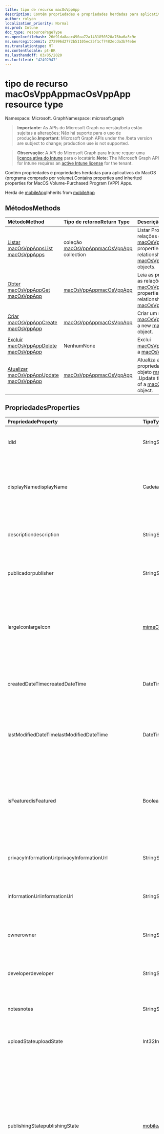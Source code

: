```yaml
---
title: tipo de recurso macOsVppApp
description: Contém propriedades e propriedades herdadas para aplicativos do MacOS (programa comprado por volume).
author: rolyon
localization_priority: Normal
ms.prod: Intune
doc_type: resourcePageType
ms.openlocfilehash: 26d91da8aac490aa72a1431850320a76ba6a3c9e
ms.sourcegitcommit: 272996d2772b51105ec25f1cf7482ecda3b74ebe
ms.translationtype: MT
ms.contentlocale: pt-BR
ms.lasthandoff: 03/05/2020
ms.locfileid: "42492947"
---
```

# <a name="macosvppapp-resource-type"></a><span data-ttu-id="4b408-103">tipo de recurso macOsVppApp</span><span class="sxs-lookup"><span data-stu-id="4b408-103">macOsVppApp resource type</span></span>

<span data-ttu-id="4b408-104">Namespace: Microsoft. Graph</span><span class="sxs-lookup"><span data-stu-id="4b408-104">Namespace: microsoft.graph</span></span>

> <span data-ttu-id="4b408-105">**Importante:** As APIs do Microsoft Graph na versão/beta estão sujeitas a alterações; Não há suporte para o uso de produção.</span><span class="sxs-lookup"><span data-stu-id="4b408-105">**Important:** Microsoft Graph APIs under the /beta version are subject to change; production use is not supported.</span></span>

> <span data-ttu-id="4b408-106">**Observação:** A API do Microsoft Graph para Intune requer uma [licença ativa do Intune](https://go.microsoft.com/fwlink/?linkid=839381) para o locatário.</span><span class="sxs-lookup"><span data-stu-id="4b408-106">**Note:** The Microsoft Graph API for Intune requires an [active Intune license](https://go.microsoft.com/fwlink/?linkid=839381) for the tenant.</span></span>

<span data-ttu-id="4b408-107">Contém propriedades e propriedades herdadas para aplicativos do MacOS (programa comprado por volume).</span><span class="sxs-lookup"><span data-stu-id="4b408-107">Contains properties and inherited properties for MacOS Volume-Purchased Program (VPP) Apps.</span></span>


<span data-ttu-id="4b408-108">Herda de [mobileApp](../resources/intune-shared-mobileapp.md)</span><span class="sxs-lookup"><span data-stu-id="4b408-108">Inherits from [mobileApp](../resources/intune-shared-mobileapp.md)</span></span>

## <a name="methods"></a><span data-ttu-id="4b408-109">Métodos</span><span class="sxs-lookup"><span data-stu-id="4b408-109">Methods</span></span>
|<span data-ttu-id="4b408-110">Método</span><span class="sxs-lookup"><span data-stu-id="4b408-110">Method</span></span>|<span data-ttu-id="4b408-111">Tipo de retorno</span><span class="sxs-lookup"><span data-stu-id="4b408-111">Return Type</span></span>|<span data-ttu-id="4b408-112">Descrição</span><span class="sxs-lookup"><span data-stu-id="4b408-112">Description</span></span>|
|:---|:---|:---|
|[<span data-ttu-id="4b408-113">Listar macOsVppApps</span><span class="sxs-lookup"><span data-stu-id="4b408-113">List macOsVppApps</span></span>](../api/intune-apps-macosvppapp-list.md)|<span data-ttu-id="4b408-114">coleção [macOsVppApp](../resources/intune-apps-macosvppapp.md)</span><span class="sxs-lookup"><span data-stu-id="4b408-114">[macOsVppApp](../resources/intune-apps-macosvppapp.md) collection</span></span>|<span data-ttu-id="4b408-115">Listar Propriedades e relações dos objetos [macOsVppApp](../resources/intune-apps-macosvppapp.md) .</span><span class="sxs-lookup"><span data-stu-id="4b408-115">List properties and relationships of the [macOsVppApp](../resources/intune-apps-macosvppapp.md) objects.</span></span>|
|[<span data-ttu-id="4b408-116">Obter macOsVppApp</span><span class="sxs-lookup"><span data-stu-id="4b408-116">Get macOsVppApp</span></span>](../api/intune-apps-macosvppapp-get.md)|[<span data-ttu-id="4b408-117">macOsVppApp</span><span class="sxs-lookup"><span data-stu-id="4b408-117">macOsVppApp</span></span>](../resources/intune-apps-macosvppapp.md)|<span data-ttu-id="4b408-118">Leia as propriedades e as relações do objeto [macOsVppApp](../resources/intune-apps-macosvppapp.md) .</span><span class="sxs-lookup"><span data-stu-id="4b408-118">Read properties and relationships of the [macOsVppApp](../resources/intune-apps-macosvppapp.md) object.</span></span>|
|[<span data-ttu-id="4b408-119">Criar macOsVppApp</span><span class="sxs-lookup"><span data-stu-id="4b408-119">Create macOsVppApp</span></span>](../api/intune-apps-macosvppapp-create.md)|[<span data-ttu-id="4b408-120">macOsVppApp</span><span class="sxs-lookup"><span data-stu-id="4b408-120">macOsVppApp</span></span>](../resources/intune-apps-macosvppapp.md)|<span data-ttu-id="4b408-121">Criar um novo objeto [macOsVppApp](../resources/intune-apps-macosvppapp.md) .</span><span class="sxs-lookup"><span data-stu-id="4b408-121">Create a new [macOsVppApp](../resources/intune-apps-macosvppapp.md) object.</span></span>|
|[<span data-ttu-id="4b408-122">Excluir macOsVppApp</span><span class="sxs-lookup"><span data-stu-id="4b408-122">Delete macOsVppApp</span></span>](../api/intune-apps-macosvppapp-delete.md)|<span data-ttu-id="4b408-123">Nenhum</span><span class="sxs-lookup"><span data-stu-id="4b408-123">None</span></span>|<span data-ttu-id="4b408-124">Exclui [macOsVppApp](../resources/intune-apps-macosvppapp.md).</span><span class="sxs-lookup"><span data-stu-id="4b408-124">Deletes a [macOsVppApp](../resources/intune-apps-macosvppapp.md).</span></span>|
|[<span data-ttu-id="4b408-125">Atualizar macOsVppApp</span><span class="sxs-lookup"><span data-stu-id="4b408-125">Update macOsVppApp</span></span>](../api/intune-apps-macosvppapp-update.md)|[<span data-ttu-id="4b408-126">macOsVppApp</span><span class="sxs-lookup"><span data-stu-id="4b408-126">macOsVppApp</span></span>](../resources/intune-apps-macosvppapp.md)|<span data-ttu-id="4b408-127">Atualiza as propriedades de um objeto [macOsVppApp](../resources/intune-apps-macosvppapp.md) .</span><span class="sxs-lookup"><span data-stu-id="4b408-127">Update the properties of a [macOsVppApp](../resources/intune-apps-macosvppapp.md) object.</span></span>|

## <a name="properties"></a><span data-ttu-id="4b408-128">Propriedades</span><span class="sxs-lookup"><span data-stu-id="4b408-128">Properties</span></span>
|<span data-ttu-id="4b408-129">Propriedade</span><span class="sxs-lookup"><span data-stu-id="4b408-129">Property</span></span>|<span data-ttu-id="4b408-130">Tipo</span><span class="sxs-lookup"><span data-stu-id="4b408-130">Type</span></span>|<span data-ttu-id="4b408-131">Descrição</span><span class="sxs-lookup"><span data-stu-id="4b408-131">Description</span></span>|
|:---|:---|:---|
|<span data-ttu-id="4b408-132">id</span><span class="sxs-lookup"><span data-stu-id="4b408-132">id</span></span>|<span data-ttu-id="4b408-133">String</span><span class="sxs-lookup"><span data-stu-id="4b408-133">String</span></span>|<span data-ttu-id="4b408-134">Chave da entidade.</span><span class="sxs-lookup"><span data-stu-id="4b408-134">Key of the entity.</span></span> <span data-ttu-id="4b408-135">Herdado de [mobileApp](../resources/intune-shared-mobileapp.md)</span><span class="sxs-lookup"><span data-stu-id="4b408-135">Inherited from [mobileApp](../resources/intune-shared-mobileapp.md)</span></span>|
|<span data-ttu-id="4b408-136">displayName</span><span class="sxs-lookup"><span data-stu-id="4b408-136">displayName</span></span>|<span data-ttu-id="4b408-137">Cadeia de caracteres</span><span class="sxs-lookup"><span data-stu-id="4b408-137">String</span></span>|<span data-ttu-id="4b408-138">O título do aplicativo importado ou definido pelo administrador.</span><span class="sxs-lookup"><span data-stu-id="4b408-138">The admin provided or imported title of the app.</span></span> <span data-ttu-id="4b408-139">Herdado de [mobileApp](../resources/intune-shared-mobileapp.md)</span><span class="sxs-lookup"><span data-stu-id="4b408-139">Inherited from [mobileApp](../resources/intune-shared-mobileapp.md)</span></span>|
|<span data-ttu-id="4b408-140">description</span><span class="sxs-lookup"><span data-stu-id="4b408-140">description</span></span>|<span data-ttu-id="4b408-141">String</span><span class="sxs-lookup"><span data-stu-id="4b408-141">String</span></span>|<span data-ttu-id="4b408-142">A descrição do aplicativo.</span><span class="sxs-lookup"><span data-stu-id="4b408-142">The description of the app.</span></span> <span data-ttu-id="4b408-143">Herdado de [mobileApp](../resources/intune-shared-mobileapp.md)</span><span class="sxs-lookup"><span data-stu-id="4b408-143">Inherited from [mobileApp](../resources/intune-shared-mobileapp.md)</span></span>|
|<span data-ttu-id="4b408-144">publicador</span><span class="sxs-lookup"><span data-stu-id="4b408-144">publisher</span></span>|<span data-ttu-id="4b408-145">String</span><span class="sxs-lookup"><span data-stu-id="4b408-145">String</span></span>|<span data-ttu-id="4b408-146">O publicador do aplicativo.</span><span class="sxs-lookup"><span data-stu-id="4b408-146">The publisher of the app.</span></span> <span data-ttu-id="4b408-147">Herdado de [mobileApp](../resources/intune-shared-mobileapp.md)</span><span class="sxs-lookup"><span data-stu-id="4b408-147">Inherited from [mobileApp](../resources/intune-shared-mobileapp.md)</span></span>|
|<span data-ttu-id="4b408-148">largeIcon</span><span class="sxs-lookup"><span data-stu-id="4b408-148">largeIcon</span></span>|[<span data-ttu-id="4b408-149">mimeContent</span><span class="sxs-lookup"><span data-stu-id="4b408-149">mimeContent</span></span>](../resources/intune-shared-mimecontent.md)|<span data-ttu-id="4b408-150">O ícone grande, a ser exibido nos detalhes do aplicativo e usado para o carregamento do ícone.</span><span class="sxs-lookup"><span data-stu-id="4b408-150">The large icon, to be displayed in the app details and used for upload of the icon.</span></span> <span data-ttu-id="4b408-151">Herdado de [mobileApp](../resources/intune-shared-mobileapp.md)</span><span class="sxs-lookup"><span data-stu-id="4b408-151">Inherited from [mobileApp](../resources/intune-shared-mobileapp.md)</span></span>|
|<span data-ttu-id="4b408-152">createdDateTime</span><span class="sxs-lookup"><span data-stu-id="4b408-152">createdDateTime</span></span>|<span data-ttu-id="4b408-153">DateTimeOffset</span><span class="sxs-lookup"><span data-stu-id="4b408-153">DateTimeOffset</span></span>|<span data-ttu-id="4b408-154">A data e a hora da criação do aplicativo.</span><span class="sxs-lookup"><span data-stu-id="4b408-154">The date and time the app was created.</span></span> <span data-ttu-id="4b408-155">Herdado de [mobileApp](../resources/intune-shared-mobileapp.md)</span><span class="sxs-lookup"><span data-stu-id="4b408-155">Inherited from [mobileApp](../resources/intune-shared-mobileapp.md)</span></span>|
|<span data-ttu-id="4b408-156">lastModifiedDateTime</span><span class="sxs-lookup"><span data-stu-id="4b408-156">lastModifiedDateTime</span></span>|<span data-ttu-id="4b408-157">DateTimeOffset</span><span class="sxs-lookup"><span data-stu-id="4b408-157">DateTimeOffset</span></span>|<span data-ttu-id="4b408-158">A data e a hora que o aplicativo foi modificado pela última vez.</span><span class="sxs-lookup"><span data-stu-id="4b408-158">The date and time the app was last modified.</span></span> <span data-ttu-id="4b408-159">Herdado de [mobileApp](../resources/intune-shared-mobileapp.md)</span><span class="sxs-lookup"><span data-stu-id="4b408-159">Inherited from [mobileApp](../resources/intune-shared-mobileapp.md)</span></span>|
|<span data-ttu-id="4b408-160">isFeatured</span><span class="sxs-lookup"><span data-stu-id="4b408-160">isFeatured</span></span>|<span data-ttu-id="4b408-161">Boolean</span><span class="sxs-lookup"><span data-stu-id="4b408-161">Boolean</span></span>|<span data-ttu-id="4b408-162">O valor que indica se o aplicativo está marcado como em destaque pelo administrador. Herdado de [mobileApp](../resources/intune-shared-mobileapp.md)</span><span class="sxs-lookup"><span data-stu-id="4b408-162">The value indicating whether the app is marked as featured by the admin. Inherited from [mobileApp](../resources/intune-shared-mobileapp.md)</span></span>|
|<span data-ttu-id="4b408-163">privacyInformationUrl</span><span class="sxs-lookup"><span data-stu-id="4b408-163">privacyInformationUrl</span></span>|<span data-ttu-id="4b408-164">String</span><span class="sxs-lookup"><span data-stu-id="4b408-164">String</span></span>|<span data-ttu-id="4b408-165">A URL da declaração de privacidade.</span><span class="sxs-lookup"><span data-stu-id="4b408-165">The privacy statement Url.</span></span> <span data-ttu-id="4b408-166">Herdado de [mobileApp](../resources/intune-shared-mobileapp.md)</span><span class="sxs-lookup"><span data-stu-id="4b408-166">Inherited from [mobileApp](../resources/intune-shared-mobileapp.md)</span></span>|
|<span data-ttu-id="4b408-167">informationUrl</span><span class="sxs-lookup"><span data-stu-id="4b408-167">informationUrl</span></span>|<span data-ttu-id="4b408-168">String</span><span class="sxs-lookup"><span data-stu-id="4b408-168">String</span></span>|<span data-ttu-id="4b408-169">A URL de informações adicionais.</span><span class="sxs-lookup"><span data-stu-id="4b408-169">The more information Url.</span></span> <span data-ttu-id="4b408-170">Herdado de [mobileApp](../resources/intune-shared-mobileapp.md)</span><span class="sxs-lookup"><span data-stu-id="4b408-170">Inherited from [mobileApp](../resources/intune-shared-mobileapp.md)</span></span>|
|<span data-ttu-id="4b408-171">owner</span><span class="sxs-lookup"><span data-stu-id="4b408-171">owner</span></span>|<span data-ttu-id="4b408-172">String</span><span class="sxs-lookup"><span data-stu-id="4b408-172">String</span></span>|<span data-ttu-id="4b408-173">O proprietário do conteúdo.</span><span class="sxs-lookup"><span data-stu-id="4b408-173">The owner of the app.</span></span> <span data-ttu-id="4b408-174">Herdado de [mobileApp](../resources/intune-shared-mobileapp.md)</span><span class="sxs-lookup"><span data-stu-id="4b408-174">Inherited from [mobileApp](../resources/intune-shared-mobileapp.md)</span></span>|
|<span data-ttu-id="4b408-175">developer</span><span class="sxs-lookup"><span data-stu-id="4b408-175">developer</span></span>|<span data-ttu-id="4b408-176">String</span><span class="sxs-lookup"><span data-stu-id="4b408-176">String</span></span>|<span data-ttu-id="4b408-177">O desenvolvedor do aplicativo.</span><span class="sxs-lookup"><span data-stu-id="4b408-177">The developer of the app.</span></span> <span data-ttu-id="4b408-178">Herdado de [mobileApp](../resources/intune-shared-mobileapp.md)</span><span class="sxs-lookup"><span data-stu-id="4b408-178">Inherited from [mobileApp](../resources/intune-shared-mobileapp.md)</span></span>|
|<span data-ttu-id="4b408-179">notes</span><span class="sxs-lookup"><span data-stu-id="4b408-179">notes</span></span>|<span data-ttu-id="4b408-180">String</span><span class="sxs-lookup"><span data-stu-id="4b408-180">String</span></span>|<span data-ttu-id="4b408-181">Anotações do aplicativo.</span><span class="sxs-lookup"><span data-stu-id="4b408-181">Notes for the app.</span></span> <span data-ttu-id="4b408-182">Herdado de [mobileApp](../resources/intune-shared-mobileapp.md)</span><span class="sxs-lookup"><span data-stu-id="4b408-182">Inherited from [mobileApp](../resources/intune-shared-mobileapp.md)</span></span>|
|<span data-ttu-id="4b408-183">uploadState</span><span class="sxs-lookup"><span data-stu-id="4b408-183">uploadState</span></span>|<span data-ttu-id="4b408-184">Int32</span><span class="sxs-lookup"><span data-stu-id="4b408-184">Int32</span></span>|<span data-ttu-id="4b408-185">O estado de upload.</span><span class="sxs-lookup"><span data-stu-id="4b408-185">The upload state.</span></span> <span data-ttu-id="4b408-186">Herdado de [mobileApp](../resources/intune-shared-mobileapp.md)</span><span class="sxs-lookup"><span data-stu-id="4b408-186">Inherited from [mobileApp](../resources/intune-shared-mobileapp.md)</span></span>|
|<span data-ttu-id="4b408-187">publishingState</span><span class="sxs-lookup"><span data-stu-id="4b408-187">publishingState</span></span>|[<span data-ttu-id="4b408-188">mobileAppPublishingState</span><span class="sxs-lookup"><span data-stu-id="4b408-188">mobileAppPublishingState</span></span>](../resources/intune-apps-mobileapppublishingstate.md)|<span data-ttu-id="4b408-189">O estado de publicação do aplicativo.</span><span class="sxs-lookup"><span data-stu-id="4b408-189">The publishing state for the app.</span></span> <span data-ttu-id="4b408-190">O aplicativo não pode ser assinado, a menos que ele seja publicado.</span><span class="sxs-lookup"><span data-stu-id="4b408-190">The app cannot be assigned unless the app is published.</span></span> <span data-ttu-id="4b408-191">Herdado de [mobileApp](../resources/intune-shared-mobileapp.md).</span><span class="sxs-lookup"><span data-stu-id="4b408-191">Inherited from [mobileApp](../resources/intune-shared-mobileapp.md).</span></span> <span data-ttu-id="4b408-192">Os valores possíveis são: `notPublished`, `processing`, `published`.</span><span class="sxs-lookup"><span data-stu-id="4b408-192">Possible values are: `notPublished`, `processing`, `published`.</span></span>|
|<span data-ttu-id="4b408-193">isAssigned</span><span class="sxs-lookup"><span data-stu-id="4b408-193">isAssigned</span></span>|<span data-ttu-id="4b408-194">Boolean</span><span class="sxs-lookup"><span data-stu-id="4b408-194">Boolean</span></span>|<span data-ttu-id="4b408-195">O valor que indica se o aplicativo é atribuído a pelo menos um grupo.</span><span class="sxs-lookup"><span data-stu-id="4b408-195">The value indicating whether the app is assigned to at least one group.</span></span> <span data-ttu-id="4b408-196">Herdado de [mobileApp](../resources/intune-shared-mobileapp.md)</span><span class="sxs-lookup"><span data-stu-id="4b408-196">Inherited from [mobileApp](../resources/intune-shared-mobileapp.md)</span></span>|
|<span data-ttu-id="4b408-197">roleScopeTagIds</span><span class="sxs-lookup"><span data-stu-id="4b408-197">roleScopeTagIds</span></span>|<span data-ttu-id="4b408-198">String collection</span><span class="sxs-lookup"><span data-stu-id="4b408-198">String collection</span></span>|<span data-ttu-id="4b408-199">Lista de IDs de marca de escopo para este aplicativo móvel.</span><span class="sxs-lookup"><span data-stu-id="4b408-199">List of scope tag ids for this mobile app.</span></span> <span data-ttu-id="4b408-200">Herdado de [mobileApp](../resources/intune-shared-mobileapp.md)</span><span class="sxs-lookup"><span data-stu-id="4b408-200">Inherited from [mobileApp](../resources/intune-shared-mobileapp.md)</span></span>|
|<span data-ttu-id="4b408-201">dependentAppCount</span><span class="sxs-lookup"><span data-stu-id="4b408-201">dependentAppCount</span></span>|<span data-ttu-id="4b408-202">Int32</span><span class="sxs-lookup"><span data-stu-id="4b408-202">Int32</span></span>|<span data-ttu-id="4b408-203">O número total de dependências do aplicativo filho.</span><span class="sxs-lookup"><span data-stu-id="4b408-203">The total number of dependencies the child app has.</span></span> <span data-ttu-id="4b408-204">Herdado de [mobileApp](../resources/intune-shared-mobileapp.md)</span><span class="sxs-lookup"><span data-stu-id="4b408-204">Inherited from [mobileApp](../resources/intune-shared-mobileapp.md)</span></span>|
|<span data-ttu-id="4b408-205">usedLicenseCount</span><span class="sxs-lookup"><span data-stu-id="4b408-205">usedLicenseCount</span></span>|<span data-ttu-id="4b408-206">Int32</span><span class="sxs-lookup"><span data-stu-id="4b408-206">Int32</span></span>|<span data-ttu-id="4b408-207">O número de aplicativos VPP em uso.</span><span class="sxs-lookup"><span data-stu-id="4b408-207">The number of VPP licenses in use.</span></span>|
|<span data-ttu-id="4b408-208">totalLicenseCount</span><span class="sxs-lookup"><span data-stu-id="4b408-208">totalLicenseCount</span></span>|<span data-ttu-id="4b408-209">Int32</span><span class="sxs-lookup"><span data-stu-id="4b408-209">Int32</span></span>|<span data-ttu-id="4b408-210">O número total de licenças VPP.</span><span class="sxs-lookup"><span data-stu-id="4b408-210">The total number of VPP licenses.</span></span>|
|<span data-ttu-id="4b408-211">releaseDateTime</span><span class="sxs-lookup"><span data-stu-id="4b408-211">releaseDateTime</span></span>|<span data-ttu-id="4b408-212">DateTimeOffset</span><span class="sxs-lookup"><span data-stu-id="4b408-212">DateTimeOffset</span></span>|<span data-ttu-id="4b408-213">A data e a hora de lançamento do aplicativo VPP.</span><span class="sxs-lookup"><span data-stu-id="4b408-213">The VPP application release date and time.</span></span>|
|<span data-ttu-id="4b408-214">appStoreUrl</span><span class="sxs-lookup"><span data-stu-id="4b408-214">appStoreUrl</span></span>|<span data-ttu-id="4b408-215">String</span><span class="sxs-lookup"><span data-stu-id="4b408-215">String</span></span>|<span data-ttu-id="4b408-216">A URL da loja.</span><span class="sxs-lookup"><span data-stu-id="4b408-216">The store URL.</span></span>|
|<span data-ttu-id="4b408-217">licensingType</span><span class="sxs-lookup"><span data-stu-id="4b408-217">licensingType</span></span>|[<span data-ttu-id="4b408-218">vppLicensingType</span><span class="sxs-lookup"><span data-stu-id="4b408-218">vppLicensingType</span></span>](../resources/intune-apps-vpplicensingtype.md)|<span data-ttu-id="4b408-219">O tipo de licença com suporte.</span><span class="sxs-lookup"><span data-stu-id="4b408-219">The supported License Type.</span></span>|
|<span data-ttu-id="4b408-220">vppTokenOrganizationName</span><span class="sxs-lookup"><span data-stu-id="4b408-220">vppTokenOrganizationName</span></span>|<span data-ttu-id="4b408-221">String</span><span class="sxs-lookup"><span data-stu-id="4b408-221">String</span></span>|<span data-ttu-id="4b408-222">A organização associada ao Token do Programa de Compra por Volume da Apple</span><span class="sxs-lookup"><span data-stu-id="4b408-222">The organization associated with the Apple Volume Purchase Program Token</span></span>|
|<span data-ttu-id="4b408-223">vppTokenAccountType</span><span class="sxs-lookup"><span data-stu-id="4b408-223">vppTokenAccountType</span></span>|[<span data-ttu-id="4b408-224">vppTokenAccountType</span><span class="sxs-lookup"><span data-stu-id="4b408-224">vppTokenAccountType</span></span>](../resources/intune-shared-vpptokenaccounttype.md)|<span data-ttu-id="4b408-225">O tipo de programa de compra por volume ao qual o Token do Programa de Compra por Volume da Apple especificado está associado.</span><span class="sxs-lookup"><span data-stu-id="4b408-225">The type of volume purchase program which the given Apple Volume Purchase Program Token is associated with.</span></span> <span data-ttu-id="4b408-226">Os valores possíveis são: `business` e `education`.</span><span class="sxs-lookup"><span data-stu-id="4b408-226">Possible values are: `business`, `education`.</span></span> <span data-ttu-id="4b408-227">Os valores possíveis são: `business`, `education`.</span><span class="sxs-lookup"><span data-stu-id="4b408-227">Possible values are: `business`, `education`.</span></span>|
|<span data-ttu-id="4b408-228">vppTokenAppleId</span><span class="sxs-lookup"><span data-stu-id="4b408-228">vppTokenAppleId</span></span>|<span data-ttu-id="4b408-229">String</span><span class="sxs-lookup"><span data-stu-id="4b408-229">String</span></span>|<span data-ttu-id="4b408-230">O Apple Id associado ao Token do Programa de Compra de Volume da Apple.</span><span class="sxs-lookup"><span data-stu-id="4b408-230">The Apple Id associated with the given Apple Volume Purchase Program Token.</span></span>|
|<span data-ttu-id="4b408-231">bundleId</span><span class="sxs-lookup"><span data-stu-id="4b408-231">bundleId</span></span>|<span data-ttu-id="4b408-232">String</span><span class="sxs-lookup"><span data-stu-id="4b408-232">String</span></span>|<span data-ttu-id="4b408-233">O Nome da Identidade.</span><span class="sxs-lookup"><span data-stu-id="4b408-233">The Identity Name.</span></span>|
|<span data-ttu-id="4b408-234">vppTokenId</span><span class="sxs-lookup"><span data-stu-id="4b408-234">vppTokenId</span></span>|<span data-ttu-id="4b408-235">String</span><span class="sxs-lookup"><span data-stu-id="4b408-235">String</span></span>|<span data-ttu-id="4b408-236">Identificador do token VPP associado a este aplicativo.</span><span class="sxs-lookup"><span data-stu-id="4b408-236">Identifier of the VPP token associated with this app.</span></span>|
|<span data-ttu-id="4b408-237">revokeLicenseActionResults</span><span class="sxs-lookup"><span data-stu-id="4b408-237">revokeLicenseActionResults</span></span>|<span data-ttu-id="4b408-238">coleção [macOsVppAppRevokeLicensesActionResult](../resources/intune-apps-macosvppapprevokelicensesactionresult.md)</span><span class="sxs-lookup"><span data-stu-id="4b408-238">[macOsVppAppRevokeLicensesActionResult](../resources/intune-apps-macosvppapprevokelicensesactionresult.md) collection</span></span>|<span data-ttu-id="4b408-239">Resultados da revogação de ações de licença neste aplicativo.</span><span class="sxs-lookup"><span data-stu-id="4b408-239">Results of revoke license actions on this app.</span></span>|

## <a name="relationships"></a><span data-ttu-id="4b408-240">Relações</span><span class="sxs-lookup"><span data-stu-id="4b408-240">Relationships</span></span>
|<span data-ttu-id="4b408-241">Relação</span><span class="sxs-lookup"><span data-stu-id="4b408-241">Relationship</span></span>|<span data-ttu-id="4b408-242">Tipo</span><span class="sxs-lookup"><span data-stu-id="4b408-242">Type</span></span>|<span data-ttu-id="4b408-243">Descrição</span><span class="sxs-lookup"><span data-stu-id="4b408-243">Description</span></span>|
|:---|:---|:---|
|<span data-ttu-id="4b408-244">categories</span><span class="sxs-lookup"><span data-stu-id="4b408-244">categories</span></span>|<span data-ttu-id="4b408-245">Coleção [mobileAppCategory](../resources/intune-apps-mobileappcategory.md)</span><span class="sxs-lookup"><span data-stu-id="4b408-245">[mobileAppCategory](../resources/intune-apps-mobileappcategory.md) collection</span></span>|<span data-ttu-id="4b408-246">A lista de categorias para este aplicativo.</span><span class="sxs-lookup"><span data-stu-id="4b408-246">The list of categories for this app.</span></span> <span data-ttu-id="4b408-247">Herdado de [mobileApp](../resources/intune-shared-mobileapp.md)</span><span class="sxs-lookup"><span data-stu-id="4b408-247">Inherited from [mobileApp](../resources/intune-shared-mobileapp.md)</span></span>|
|<span data-ttu-id="4b408-248">assignments</span><span class="sxs-lookup"><span data-stu-id="4b408-248">assignments</span></span>|<span data-ttu-id="4b408-249">Coleção [mobileAppAssignment](../resources/intune-apps-mobileappassignment.md)</span><span class="sxs-lookup"><span data-stu-id="4b408-249">[mobileAppAssignment](../resources/intune-apps-mobileappassignment.md) collection</span></span>|<span data-ttu-id="4b408-250">A lista de atribuições de grupo para esse aplicativo móvel.</span><span class="sxs-lookup"><span data-stu-id="4b408-250">The list of group assignments for this mobile app.</span></span> <span data-ttu-id="4b408-251">Herdado de [mobileApp](../resources/intune-shared-mobileapp.md)</span><span class="sxs-lookup"><span data-stu-id="4b408-251">Inherited from [mobileApp](../resources/intune-shared-mobileapp.md)</span></span>|
|<span data-ttu-id="4b408-252">installSummary</span><span class="sxs-lookup"><span data-stu-id="4b408-252">installSummary</span></span>|[<span data-ttu-id="4b408-253">mobileAppInstallSummary</span><span class="sxs-lookup"><span data-stu-id="4b408-253">mobileAppInstallSummary</span></span>](../resources/intune-apps-mobileappinstallsummary.md)|<span data-ttu-id="4b408-254">Resumo de instalação do aplicativo móvel.</span><span class="sxs-lookup"><span data-stu-id="4b408-254">Mobile App Install Summary.</span></span> <span data-ttu-id="4b408-255">Herdado de [mobileApp](../resources/intune-shared-mobileapp.md)</span><span class="sxs-lookup"><span data-stu-id="4b408-255">Inherited from [mobileApp](../resources/intune-shared-mobileapp.md)</span></span>|
|<span data-ttu-id="4b408-256">deviceStatuses</span><span class="sxs-lookup"><span data-stu-id="4b408-256">deviceStatuses</span></span>|<span data-ttu-id="4b408-257">coleção [mobileAppInstallStatus](../resources/intune-apps-mobileappinstallstatus.md)</span><span class="sxs-lookup"><span data-stu-id="4b408-257">[mobileAppInstallStatus](../resources/intune-apps-mobileappinstallstatus.md) collection</span></span>|<span data-ttu-id="4b408-258">A lista de Estados de instalação para este aplicativo móvel.</span><span class="sxs-lookup"><span data-stu-id="4b408-258">The list of installation states for this mobile app.</span></span> <span data-ttu-id="4b408-259">Herdado de [mobileApp](../resources/intune-shared-mobileapp.md)</span><span class="sxs-lookup"><span data-stu-id="4b408-259">Inherited from [mobileApp](../resources/intune-shared-mobileapp.md)</span></span>|
|<span data-ttu-id="4b408-260">userStatuses</span><span class="sxs-lookup"><span data-stu-id="4b408-260">userStatuses</span></span>|<span data-ttu-id="4b408-261">coleção [userAppInstallStatus](../resources/intune-apps-userappinstallstatus.md)</span><span class="sxs-lookup"><span data-stu-id="4b408-261">[userAppInstallStatus](../resources/intune-apps-userappinstallstatus.md) collection</span></span>|<span data-ttu-id="4b408-262">A lista de Estados de instalação para este aplicativo móvel.</span><span class="sxs-lookup"><span data-stu-id="4b408-262">The list of installation states for this mobile app.</span></span> <span data-ttu-id="4b408-263">Herdado de [mobileApp](../resources/intune-shared-mobileapp.md)</span><span class="sxs-lookup"><span data-stu-id="4b408-263">Inherited from [mobileApp](../resources/intune-shared-mobileapp.md)</span></span>|
|<span data-ttu-id="4b408-264">relações</span><span class="sxs-lookup"><span data-stu-id="4b408-264">relationships</span></span>|<span data-ttu-id="4b408-265">coleção [mobileAppRelationship](../resources/intune-apps-mobileapprelationship.md)</span><span class="sxs-lookup"><span data-stu-id="4b408-265">[mobileAppRelationship](../resources/intune-apps-mobileapprelationship.md) collection</span></span>|<span data-ttu-id="4b408-266">Lista de relações para este aplicativo móvel.</span><span class="sxs-lookup"><span data-stu-id="4b408-266">List of relationships for this mobile app.</span></span> <span data-ttu-id="4b408-267">Herdado de [mobileApp](../resources/intune-shared-mobileapp.md)</span><span class="sxs-lookup"><span data-stu-id="4b408-267">Inherited from [mobileApp](../resources/intune-shared-mobileapp.md)</span></span>|
|<span data-ttu-id="4b408-268">assignedLicenses</span><span class="sxs-lookup"><span data-stu-id="4b408-268">assignedLicenses</span></span>|<span data-ttu-id="4b408-269">coleção [macOsVppAppAssignedLicense](../resources/intune-apps-macosvppappassignedlicense.md)</span><span class="sxs-lookup"><span data-stu-id="4b408-269">[macOsVppAppAssignedLicense](../resources/intune-apps-macosvppappassignedlicense.md) collection</span></span>|<span data-ttu-id="4b408-270">As licenças atribuídas a este aplicativo.</span><span class="sxs-lookup"><span data-stu-id="4b408-270">The licenses assigned to this app.</span></span>|

## <a name="json-representation"></a><span data-ttu-id="4b408-271">Representação JSON</span><span class="sxs-lookup"><span data-stu-id="4b408-271">JSON Representation</span></span>
<span data-ttu-id="4b408-272">Veja a seguir uma representação JSON do recurso.</span><span class="sxs-lookup"><span data-stu-id="4b408-272">Here is a JSON representation of the resource.</span></span>
<!-- {
  "blockType": "resource",
  "keyProperty": "id",
  "@odata.type": "microsoft.graph.macOsVppApp"
}
-->
``` json
{
  "@odata.type": "#microsoft.graph.macOsVppApp",
  "id": "String (identifier)",
  "displayName": "String",
  "description": "String",
  "publisher": "String",
  "largeIcon": {
    "@odata.type": "microsoft.graph.mimeContent",
    "type": "String",
    "value": "binary"
  },
  "createdDateTime": "String (timestamp)",
  "lastModifiedDateTime": "String (timestamp)",
  "isFeatured": true,
  "privacyInformationUrl": "String",
  "informationUrl": "String",
  "owner": "String",
  "developer": "String",
  "notes": "String",
  "uploadState": 1024,
  "publishingState": "String",
  "isAssigned": true,
  "roleScopeTagIds": [
    "String"
  ],
  "dependentAppCount": 1024,
  "usedLicenseCount": 1024,
  "totalLicenseCount": 1024,
  "releaseDateTime": "String (timestamp)",
  "appStoreUrl": "String",
  "licensingType": {
    "@odata.type": "microsoft.graph.vppLicensingType",
    "supportUserLicensing": true,
    "supportDeviceLicensing": true,
    "supportsUserLicensing": true,
    "supportsDeviceLicensing": true
  },
  "vppTokenOrganizationName": "String",
  "vppTokenAccountType": "String",
  "vppTokenAppleId": "String",
  "bundleId": "String",
  "vppTokenId": "String",
  "revokeLicenseActionResults": [
    {
      "@odata.type": "microsoft.graph.macOsVppAppRevokeLicensesActionResult",
      "userId": "String",
      "managedDeviceId": "String",
      "totalLicensesCount": 1024,
      "failedLicensesCount": 1024,
      "actionFailureReason": "String",
      "actionName": "String",
      "actionState": "String",
      "startDateTime": "String (timestamp)",
      "lastUpdatedDateTime": "String (timestamp)"
    }
  ]
}
```



